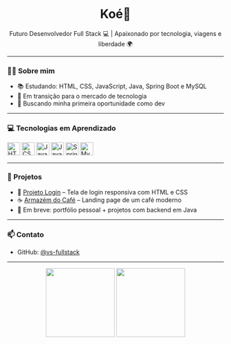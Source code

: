 <h1 align="center">Koé👋</h1>

<p align="center">
  Futuro Desenvolvedor Full Stack 💻 | Apaixonado por tecnologia, viagens e liberdade 🌍
</p>

---

### 👨‍💻 Sobre mim

- 📚 Estudando: HTML, CSS, JavaScript, Java, Spring Boot e MySQL  
- 🚀 Em transição para o mercado de tecnologia  
- 🎯 Buscando minha primeira oportunidade como dev

---

### 💻 Tecnologias em Aprendizado

<p>
  <img src="https://cdn.jsdelivr.net/gh/devicons/devicon/icons/html5/html5-original.svg" width="30" alt="HTML" />
  <img src="https://cdn.jsdelivr.net/gh/devicons/devicon/icons/css3/css3-original.svg" width="30" alt="CSS" />
  <img src="https://cdn.jsdelivr.net/gh/devicons/devicon/icons/javascript/javascript-original.svg" width="30" alt="JavaScript" />
  <img src="https://cdn.jsdelivr.net/gh/devicons/devicon/icons/java/java-original.svg" width="30" alt="Java" />
  <img src="https://cdn.jsdelivr.net/gh/devicons/devicon/icons/spring/spring-original.svg" width="30" alt="Spring Boot" />
  <img src="https://cdn.jsdelivr.net/gh/devicons/devicon/icons/mysql/mysql-original.svg" width="30" alt="MySQL" />
</p>

---

### 🧪 Projetos

- 🔐 [Projeto Login](https://github.com/vs-fullstack/projeto-login) – Tela de login responsiva com HTML e CSS  
- ☕ [Armazém do Café](https://github.com/vs-fullstack/projeto-landing-page-cafe) – Landing page de um café moderno  
- 🔧 Em breve: portfólio pessoal + projetos com backend em Java  

---

### 📫 Contato

- GitHub: [@vs-fullstack](https://github.com/vs-fullstack)

---

<div align="center">
  <img height="160" src="https://github-readme-stats.vercel.app/api?username=dev-victorsilva&show_icons=true&theme=radical" />
  <img height="160" src="https://github-readme-stats.vercel.app/api/top-langs/?username=dev-victorsilva&layout=compact&theme=radical" />
</div>
